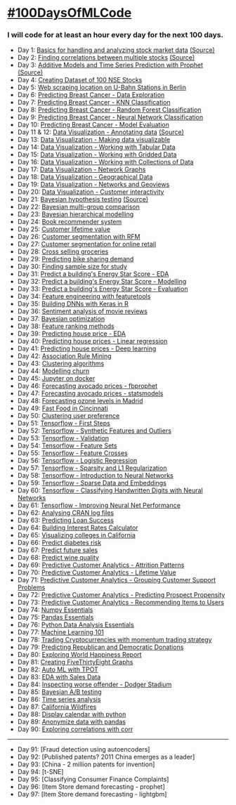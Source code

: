 # [#100DaysOfMLCode](https://www.youtube.com/watch?v=cuQMBj1cWPo) 


### I will code for at least an hour every day for the next 100 days.

* Day 1: [Basics for handling and analyzing stock market data](https://github.com/1dhiman/100days-ml/blob/master/day1_Stock_Market_Data_Analysis.ipynb) [(Source)](https://mapattack.wordpress.com/2017/02/12/using-python-for-stocks-1/)
* Day 2: [Finding correlations between multiple stocks](https://github.com/1dhiman/100days-ml/blob/master/day2_Finding_Correlations_between_Multiple_Stocks..ipynb) [(Source)](https://mapattack.wordpress.com/2017/02/14/python-for-stocks-2/)
* Day 3: [Additive Models and Time Series Prediction with Prophet](https://github.com/1dhiman/100days-ml/blob/master/day3_Additive_Models_and_Time_Series_Prediction.ipynb) [(Source)](https://facebook.github.io/prophet/docs/quick_start.html)
* Day 4: [Creating Dataset of 100 NSE Stocks](https://github.com/1dhiman/100days-ml/blob/master/day4_Creating_Dataset_Of_Stocks.ipynb) 
* Day 5: [Web scraping location on U-Bahn Stations in Berlin](https://github.com/1dhiman/100days-ml/blob/master/day5_Webscraping_Location_of_Train_Stations_in_Berlin.ipynb)
* Day 6: [Predicting Breast Cancer - Data Exploration](https://github.com/1dhiman/100days-ml/blob/master/day6_Breast_Cancer_Exploratory_Analysis.ipynb)
* Day 7: [Predicting Breast Cancer - KNN Classification](https://github.com/1dhiman/100days-ml/blob/master/day7_Breast_Cancer_KNN_Classification.ipynb)
* Day 8: [Predicting Breast Cancer - Random Forest Classification](https://github.com/1dhiman/100days-ml/blob/master/day8_Breast_Cancer_Random_Forest_Classification.ipynb)
* Day 9: [Predicting Breast Cancer - Neural Network Classification](https://github.com/1dhiman/100days-ml/blob/master/day9_Breast_Cancer_Neural_Network_Classification.ipynb)
* Day 10: [Predicting Breast Cancer - Model Evaluation](https://github.com/1dhiman/100days-ml/blob/master/day10_Breast_Cancer_Model_Evaluation.ipynb)
* Day 11 & 12: [Data Visualization - Annotating data](https://github.com/1dhiman/100days-ml/blob/master/day11_and_12_Data_Viz_Annotating_Data.ipynb) [(Source)](http://pyviz.org/tutorial/index.html)
* Day 13: [Data Visualization - Making data visualizable](https://github.com/1dhiman/100days-ml/blob/master/day13_Making_Data_Visualizable.ipynb) 
* Day 14: [Data Visualization - Working with Tabular Data](https://github.com/1dhiman/100days-ml/blob/master/day14_Working_with_Tabular_Data.ipynb) 
* Day 15: [Data Visualization - Working with Gridded Data](https://github.com/1dhiman/100days-ml/blob/master/day15_Working_with_Gridded_Data.ipynb)
* Day 16: [Data Visualization - Working with Collections of Data](https://github.com/1dhiman/100days-ml/blob/master/day16_datasets_and_collections_of_data.ipynb)
* Day 17: [Data Visualization - Network Graphs](https://github.com/1dhiman/100days-ml/blob/master/day17_Network_Graphs.ipynb)
* Day 18: [Data Visualization - Geographical Data](
https://github.com/1dhiman/100days-ml/blob/master/day18_Geographic_Data.ipynb)
* Day 19: [Data Visualization - Networks and Geoviews](
https://github.com/1dhiman/100days-ml/blob/master/day19_Networks_and_Geoviews.ipynb)
* Day 20: [Data Visualization - Customer interactivity](https://github.com/1dhiman/100days-ml/blob/master/day20_Custom_Interactivity.ipynb)
* Day 21: [Bayesian hypothesis testing](https://github.com/1dhiman/100days-ml/blob/master/day_21_bayesian.ipynb) [(Source)](https://github.com/ericmjl/bayesian-stats-modelling-tutorial)
* Day 22: [Bayesian multi-group comparison](https://github.com/1dhiman/100days-ml/blob/master/day22_bayesian_multi_group_comparison.ipynb)
* Day 23: [Bayesian hierarchical modelling](https://github.com/1dhiman/100days-ml/blob/master/day23_bayesian_hierarchical_models.ipynb)
* Day 24: [Book recommender system](https://github.com/1dhiman/100days-ml/blob/master/day24_recommender_system.ipynb)
* Day 25: [Customer lifetime value](https://github.com/1dhiman/100days-ml/blob/master/day25_CLV.ipynb)
* Day 26: [Customer segmentation with RFM](https://github.com/1dhiman/100days-ml/blob/master/day26_RFM.ipynb)
* Day 27: [Customer segmentation for online retail](https://github.com/1dhiman/100days-ml/blob/master/day27_Customer_Segmentation_Online_Retail.ipynb)
* Day 28: [Cross selling groceries](https://github.com/1dhiman/100days-ml/blob/master/day28_Cross_Selling_Groceries.ipynb)
* Day 29: [Predicting bike sharing demand](https://github.com/1dhiman/100days-ml/blob/master/day29_bike_sharing_demand.ipynb)
* Day 30: [Finding sample size for study](https://github.com/1dhiman/100days-ml/blob/master/day30_Finding_sample_size_for_study.ipynb)
* Day 31: [Predict a building's Energy Star Score - EDA](https://github.com/1dhiman/100days-ml/blob/master/day31_energy_score_EDA.ipynb)
* Day 32: [Predict a building's Energy Star Score - Modelling](https://github.com/1dhiman/100days-ml/blob/master/day32_energy_score_Modelling.ipynb)
* Day 33: [Predict a building's Energy Star Score - Evaluation](https://github.com/1dhiman/100days-ml/blob/master/day33_energy_score_Evaluation.ipynb)
* Day 34: [Feature engineering with featuretools](https://github.com/1dhiman/100days-ml/blob/master/day34_feature_engineering.ipynb)
* Day 35: [Building DNNs with Keras in R](https://github.com/1dhiman/100days-ml/blob/master/day35_keras_in_R.R)
* Day 36: [Sentiment analysis of movie reviews](https://github.com/1dhiman/100days-ml/blob/master/day36_Sentiment_Analysis.ipynb)
* Day 37: [Bayesian optimization](https://github.com/1dhiman/100days-ml/blob/master/day37_bayesian_optimization.ipynb)
* Day 38: [Feature ranking methods](https://github.com/1dhiman/100days-ml/blob/master/day38_feature_ranking.ipynb)
* Day 39: [Predicting house price - EDA](https://nbviewer.jupyter.org/github/1dhiman/100days-ml/blob/master/day39_house_price_prediction_EDA.ipynb)
* Day 40: [Predicting house prices - Linear regression](https://github.com/1dhiman/100days-ml/blob/master/day40_house_price_prediction_modelling_ml.ipynb)
* Day 41: [Predicting house prices - Deep learning](https://github.com/1dhiman/100days-ml/blob/master/day41_predicting_house_prices_modelling_dl.ipynb)
* Day 42: [Association Rule Mining](https://github.com/1dhiman/100days-ml/blob/master/day42_Association_Rule_Mining.Rmd)
* Day 43: [Clustering algorithms](https://github.com/1dhiman/100days-ml/blob/master/day43_Clustering_algorithms.ipynb)
* Day 44: [Modelling churn](https://github.com/1dhiman/100days-ml/blob/master/day44_modelling_churn.R)
* Day 45: [Jupyter on docker](https://github.com/1dhiman/100days-ml/blob/master/day45_jupyter_on_docker.md)
* Day 46: [Forecasting avocado prices - fbprophet](https://www.kaggle.com/dhimananubhav/forecasting-avocado-prices-fbprophet-mape-6/)
* Day 47: [Forecasting avocado prices - statsmodels](https://www.kaggle.com/dhimananubhav/forecasting-avocado-prices-statsmodels-mape-8)
* Day 48: [Forecasting ozone levels in Madrid](https://www.kaggle.com/dhimananubhav/forecasting-ozone-levels-in-madrid)
* Day 49: [Fast Food in Cincinnati](https://www.kaggle.com/dhimananubhav/fast-food-in-cincinnati)
* Day 50: [Clustering user preference](https://www.kaggle.com/dhimananubhav/clustering-user-preference)
* Day 51: [Tensorflow - First Steps](https://github.com/1dhiman/colab-notebooks/blob/master/tf1_first_steps_with_tensor_flow.ipynb)
* Day 52: [Tensorflow - Synthetic Features and Outliers](https://github.com/1dhiman/colab-notebooks/blob/master/tf2_synthetic_features_and_outliers.ipynb)
* Day 53: [Tensorflow - Validation](https://github.com/1dhiman/colab-notebooks/blob/master/tf3_validation.ipynb)
* Day 54: [Tensorflow - Feature Sets](https://github.com/1dhiman/colab-notebooks/blob/master/tf4_feature_sets.ipynb)
* Day 55: [Tensorflow - Feature Crosses](https://github.com/1dhiman/colab-notebooks/blob/master/tf5_feature_crosses.ipynb)
* Day 56: [Tensorflow - Logistic Regression](https://github.com/1dhiman/colab-notebooks/blob/master/tf6_logistic_regression.ipynb)
* Day 57: [Tensorflow - Sparsity and L1 Regularization](https://github.com/1dhiman/colab-notebooks/blob/master/tf7_sparsity_and_l1_regularization.ipynb)
* Day 58: [Tensorflow - Introduction to Neural Networks](https://github.com/1dhiman/colab-notebooks/blob/master/tf8_intro_to_neural_nets.ipynb)
* Day 59: [Tensorflow - Sparse Data and Embeddings](https://github.com/1dhiman/colab-notebooks/blob/master/tf9_intro_to_sparse_data_and_embeddings.ipynb)
* Day 60: [Tensorflow - Classifying Handwritten Digits with Neural Networks](https://github.com/1dhiman/colab-notebooks/blob/master/tf10_multi_class_classification_of_handwritten_digits.ipynb)
* Day 61: [Tensorflow - Improving Neural Net Performance](https://github.com/1dhiman/colab-notebooks/blob/master/tf11_improving_neural_net_performance.ipynb)
* Day 62: [Analysing CRAN log files](https://github.com/1dhiman/ml-projects/blob/master/big-data-ml/01-Analyzing-R-CRAN-logfiles/1_ApachePIG_Analysing_CRAN_log_files.ipynb)
* Day 63: [Predicting Loan Success](https://github.com/1dhiman/ml-projects/blob/master/big-data-ml/02-Predicting-loan-application-acceptance/2_Predicting_Loan_Success.ipynb)
* Day 64: [Building Interest Rates Calculator](https://github.com/1dhiman/ml-projects/blob/master/big-data-ml/03-Interest-Rate-Calculator/3_ApacheSPARK_Building_Interest_Rates_Calculator.ipynb)
* Day 65: [Visualizing colleges in California](https://github.com/1dhiman/ml-projects/blob/master/data-viz-ggplot2/results/california_colleges.png)
* Day 66: [Predict diabetes risk](https://github.com/1dhiman/ml-projects/blob/master/predict-diabetes-risk/Predict-diabetes-risk.ipynb)
* Day 67: [Predict future sales](https://github.com/1dhiman/ml-projects/blob/master/predict-sales/predict-sales.ipynb)
* Day 68: [Predict wine quality](https://github.com/1dhiman/ml-projects/blob/master/predict-wine-quality/predict-wine-quality.ipynb)
* Day 69: [Predictive Customer Analytics - Attrition Patterns](https://github.com/1dhiman/ml-projects/blob/master/predictive-customer-analytics/notebooks/Customer%20Attrition%20Patterns.ipynb)
* Day 70: [Predictive Customer Analytics - Lifetime Value](https://github.com/1dhiman/ml-projects/blob/master/predictive-customer-analytics/notebooks/Customer%20Lifetime%20Value.ipynb)
* Day 71: [Predictive Customer Analytics - Grouping Customer Support Problems](https://github.com/1dhiman/ml-projects/blob/master/predictive-customer-analytics/notebooks/Grouping%20Customer%20Support%20Problems.ipynb)
* Day 72: [Predictive Customer Analytics - Predicting Prospect Propensity](https://github.com/1dhiman/ml-projects/blob/master/predictive-customer-analytics/notebooks/Propensity%20to%20buy.ipynb)
* Day 73: [Predictive Customer Analytics - Recommending Items to Users](https://github.com/1dhiman/ml-projects/blob/master/predictive-customer-analytics/notebooks/Recommendation%20Engine.ipynb)
* Day 74: [Numpy Essentials](https://github.com/1dhiman/Data-Science-with-Python/tree/master/01-NumPy-Essentials)
* Day 75: [Pandas Essentials](https://github.com/1dhiman/Data-Science-with-Python/tree/master/02-Pandas-Essentials)
* Day 76: [Python Data Analysis Essentials](https://github.com/1dhiman/Data-Science-with-Python/tree/master/03-Python-Data-Analysis)
* Day 77: [Machine Learning 101](https://github.com/1dhiman/Data-Science-with-Python/tree/master/04-ml-101)
* Day 78: [Trading Cryptocurrencies with momentum trading strategy](https://github.com/1dhiman/Machine-Learning-Projects/blob/master/Trading%20Cryptocurrencies%20.ipynb)
* Day 79: [Predicting Republican and Democratic Donations](https://github.com/1dhiman/Machine-Learning-Projects/blob/master/Predicting%20Republican%20and%20Democratic%20donations.ipynb)
* Day 80: [Exploring World Happiness Report](https://github.com/1dhiman/Machine-Learning-Projects/blob/master/Exploring%20world%20happiness%20report.ipynb)
* Day 81: [Creating FiveThirtyEight Graphs](https://github.com/1dhiman/Machine-Learning-Projects/blob/master/FiveThirtyEight%20Graphs.ipynb)
* Day 82: [Auto ML with TPOT](https://github.com/1dhiman/Machine-Learning-Projects/blob/master/Auto%20ML/TPOT%20-%20automating%20data%20science.ipynb)
* Day 83: [EDA with Sales Data](https://www.kaggle.com/dhimananubhav/eda-with-sales-data)
* Day 84: [Inspecting worse offender - Dodger Stadium](https://www.kaggle.com/dhimananubhav/inspecting-worse-offender-dodger-stadium)
* Day 85: [Bayesian A/B testing](https://github.com/1dhiman/100days-ml/blob/master/day85_bayesian_ab_testing.ipynb)
* Day 86: [Time series analysis](https://github.com/1dhiman/100days-ml/blob/master/day86_time_series_analysis.ipynb)
* Day 87: [California Wildfires](https://github.com/1dhiman/100days-ml/blob/master/day87_california_wildfires.R)
* Day 88: [Display calendar with python](https://github.com/1dhiman/100days-ml/blob/master/day88_display_calendar_with_python.ipynb)
* Day 89: [Anonymize data with pandas](https://github.com/1dhiman/100days-ml/blob/master/day89_anonymize_data_with_pandas.ipynb)
* Day 90: [Exploring correlations with corr](https://github.com/1dhiman/100days-ml/blob/master/day90_correlations_with_corr.Rmd)

--- 

* Day 91: [Fraud detection using autoencoders]
* Day 92: [Published patents? 2011 China emerges as a leader]
* Day 93: [China - 2 million patents for invention]
* Day 94: [t-SNE]
* Day 95: [Classifying Consumer Finance Complaints]
* Day 96: [Item Store demand forecasting - prophet]
* Day 97: [Item Store demand forecasting - lightgbm]
